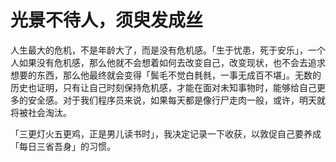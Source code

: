 # 光景不待人，须臾发成丝

人生最大的危机，不是年龄大了，而是没有危机感。「生于忧患，死于安乐」，一个人如果没有危机感，那么他就不会想着如何去改变自己，改变现状，也不会去追求想要的东西，那么他最终就会变得「鬓毛不觉白毵毵，一事无成百不堪」。无数的历史也证明，只有让自己时刻保持危机感，才能在面对未知事物时，能够给自己更多的安全感。对于我们程序员来说，如果每天都是像行尸走肉一般，或许，明天就将被社会淘汰。

「三更灯火五更鸡，正是男儿读书时」，我决定记录一下收获，以敦促自己要养成「每日三省吾身」的习惯。

